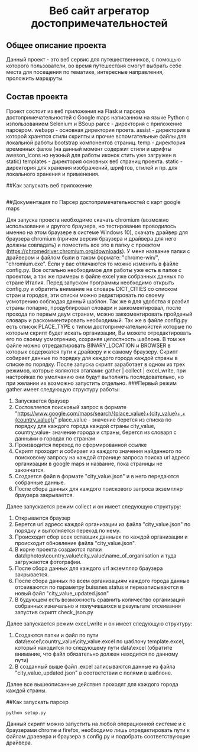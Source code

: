 <h1 align="center">Веб сайт агрегатор достопримечательностей</h1>
<h2 align="center">

  ## Общее описание проекта
Данный проект - это веб сервис для путешественников, с помощью которого пользователи, во время путешествия
смогут выбрать себе места для посещения по тематике, интересные направления, проложить маршруты.

## Состав проекта
Проект состоит из веб приложения на Flask  и парсера достопримечательностей с Google maps написанном на языке Python с изпользованием Selenium и BSoup
parce - директория с приложение парсером.
webapp - основная директория проета.
assist - директория в которой хранятся стили скрипты и прочие вспомгательные файлы для локальной работы bootstrap компонентов страниц.
temp - директория временных фалов (на данный момент содержит стили и шрифты aweson_icons но нужный для работы иконок стить уже загружен в static)
templates - директория основных веб страниц проекта.
static - директория для хранения изображений, шрифтов, стилей и пр. для локального хранения и применения.

  ##Как запускать веб приложение
```

```
  
  ##Документация по Парсер достопримечательностей с карт google maps

Для запуска проекта необходимо скачать chromium (возможно использование и другого браузера, но тестирование проводилось именно на этом браузере в системе Windows 10), скачать драйвер для браузера chromium (причем версия браузера и драйвера для него должны совпадать) и поместить все это в папку с проектом (https://chromedriver.chromium.org/downloads). 
У меня название папки с драйвером и файлом были в таком формате: "chrome-win/", "chromium.exe". Если у вас отличаются то можно изменить в файле config.py.
Все остально необходимое для работы уже есть в папке с проектом, а так же примеры в файле excel уже собранных данных по стране Италия.
Перед запуском программы необходимо открыть config.py  и обратить внимание на словарь DICT_CITIES  со списком стран и городов, эти списки можно редактировать по своему усмотрению соблюдая данный шаблон. Так же я для удобства я разбил страны попарно, продублировал словари и заккоментировал, после прохода по первым двум странам, можно заккоментировать пройденый словарь и раскомментировать необходимый.
Так же в файле config.py есть список PLACE_TYPE с типом достопримечательнойстей которые по которым скрипт будет искать организации, Вы можете отредактировать его по своему усмотрению, сохраняя целостность шаблона.
В том же файле можно отредактировать BINARY_LOCATION и BROWSER в которых содержатся пути к драйверу и к самому браузеру.
Скрипт собирает данные по порядку для каждого города каждой страны в списке по порядку.
После запуска скрипт заработает в одном из трех режимов, которые являются этапами: gather | collect | excel_write, при настройках по умолчанию они будут выполнять последовательно, но при желании их возможно запустить отдельно.
###Первый режим gather имеет следующую структуру работы:
1. Запускается браузер 
2. Состовляется поисковый запрос в формате "https://www.google.com/maps/search/{place_value}+{city_value}+,+{country_value}/"
place_value - значение берется из списка по порядку для каждого города каждой страны
city_value, country_value- значение города и страны, берется из словаря с данными о городах по странам
3. Производится переход по сформированной ссылке
4. Скрипт проходит и собирает из каждого значения найденного по поисковому запросу на каждой странице запроса поиска url адресс организации в google maps и название, пока страницы не закончатся.
5. Создается файл в формате "city_value.json" и в него передаются собранные данные.
6. После сбора данных для каждого поискового запроса экземпляр браузера закрывается.

  Далее запускается режим collect и он имеет следующую структуру:
1. Открывается браузер 
2. Берется url адресс каждой организации из файла "city_value.json" по порядку и выполняется переход по нему.
3. Происходит сбор всех оставших данныех по каждой организации и происходит обновление файла "city_value.json".
4. В корне проекта создаются папки data\photos\country_value\city_value\name_of_organisation и туда загружаются фотографии.
5. После сбора данных для каждого url экземпляр браузера закрывается.
6. После сбора данных по всем организациям каждого города данные отсеиваются по параметру buissnes status и перезаписываются в новый файл "city_value_updated.json"
7. В будующем есть возможность сравнить количество организаций собранных изначально и получившихся в результате отсеивания запустив скрипт check_json.py

  Далее запускается режим excel_write и он имеет следующую структуру:
1. Создаются папки и файл по пути  data\excel\country_value\city_value.excel по шаблону template.excel, который находится по следующему пути data\excel (обратите внимание, что файл обязательно должен находится по данному пути)
2. В созданный выше файл .excel записываются данные из файла "city_value_updated.json" в соответствии с полями в шаблоне.

Далее все вышеописанные действия проходят для каждого города каждой страны.

  ##Как запускать парсер
```
python setup.py
```
Данный скрипт можно запустить на любой операционной системе и с браузерами chrome и firefox, необходимо лишь отредактировать пути к файлам драевера и браузера в config.py и подобрать соответствующие драйвера.
